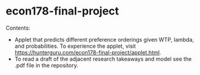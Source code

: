 # econ178-final-project
Contents:
- Applet that predicts different preference orderings given WTP, lambda, and probabilities. To experience the applet, visit https://hunterguru.com/econ178-final-project/applet.html.
- To read a draft of the adjacent research takeaways and model see the .pdf file in the repository.
